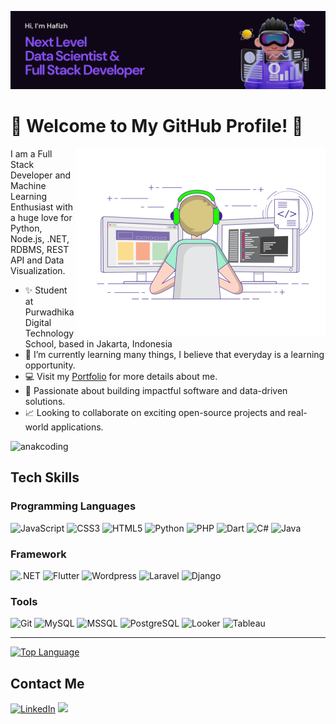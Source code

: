   ![Kiran1689 Banner Image](./banner-profile.png)

# 👋 Welcome to My GitHub Profile! 👋

<div>
  <img align="right" width="400" src="https://raw.githubusercontent.com/devSouvik/devSouvik/master/gif3.gif">
</div>

<p align="left">I am a Full Stack Developer and Machine Learning Enthusiast with a huge love for Python, Node.js, .NET, RDBMS, REST API and Data Visualization. </p>

- ✨ Student at Purwadhika Digital Technology School, based in Jakarta, Indonesia
- 🌱 I’m currently learning many things, I believe that everyday is a learning opportunity.
- 💻 Visit my [Portfolio](https://anakcoding.github.io) for more details about me.
- 🚀 Passionate about building impactful software and data-driven solutions.
- 📈 Looking to collaborate on exciting open-source projects and real-world applications.

<!--Profile Count Badge-->
<p align="left">
  <img src="https://komarev.com/ghpvc/?username=anakcoding&label=Profile%20views&color=770677&style=for-the-badge&logo=star" alt="anakcoding" style="padding-right:20px;" />
</p>

## Tech Skills

### Programming Languages

![JavaScript](https://img.shields.io/badge/JavaScript-F7DF1E?style=for-the-badge&logo=javascript&logoColor=black)
![CSS3](https://img.shields.io/badge/css3-%231572B6.svg?style=for-the-badge&logo=css3&logoColor=white)
![HTML5](https://img.shields.io/badge/html5-%23E34F26.svg?style=for-the-badge&logo=html5&logoColor=white)
![Python](https://img.shields.io/badge/Python-14354C?style=for-the-badge&logo=python&logoColor=white)
![PHP](https://img.shields.io/badge/php-7B7FB5?style=for-the-badge&logo=php&logoColor=white)
![Dart](https://img.shields.io/badge/DART-2FB8F6?style=for-the-badge&logo=dart&logoColor=white)
![C#](https://img.shields.io/badge/C%23-C--Sharp-purple?style=for-the-badge&logo=csharp&logoColor=white)
![Java](https://img.shields.io/badge/Java-ED8B00?style=for-the-badge&logo=java&logoColor=white)

### Framework
![.NET](https://img.shields.io/badge/.net-5632D5?style=for-the-badge&logo=.net&logoColor=white)
![Flutter](https://img.shields.io/badge/flutter-2FB8F6?style=for-the-badge&logo=flutter&logoColor=white)
![Wordpress](https://img.shields.io/badge/wordpress-3858e9?style=for-the-badge&logo=wordpress&logoColor=white)
![Laravel](https://img.shields.io/badge/laravel-F9322C?style=for-the-badge&logo=laravel&logoColor=white)
![Django](https://img.shields.io/badge/django-0C4B33?style=for-the-badge&logo=django&logoColor=white)

### Tools

![Git](https://img.shields.io/badge/git-%23F05033.svg?style=for-the-badge&logo=git&logoColor=white)
![MySQL](https://img.shields.io/badge/mysql-%2300f.svg?style=for-the-badge&logo=mysql&logoColor=white)
![MSSQL](https://img.shields.io/badge/Microsft_SQL_Server-eb4034.svg?style=for-the-badge&logo=mssql&logoColor=white)
![PostgreSQL](https://img.shields.io/badge/postgresql-396C94.svg?style=for-the-badge&logo=postgresql&logoColor=white)
![Looker](https://img.shields.io/badge/looker_studio-1a73e8.svg?style=for-the-badge&logo=looker&logoColor=white)
![Tableau](https://img.shields.io/badge/tableau-032d60.svg?style=for-the-badge&logo=tableau&logoColor=white)

<!-- ## Github Stats
[![Akmal's GitHub stats](https://github-readme-stats.vercel.app/api?username=akmalmzkki&show_icons=true&theme=radical&count_private=true)](https://github.com/anuraghazra/github-readme-stats) -->
---
[![Top Language](https://github-readme-stats.vercel.app/api/top-langs/?username=anakcoding&layout=compact&theme=radical&hide=css)](https://github.com/anuraghazra/github-readme-stats)


## Contact Me

<a href="https://www.linkedin.com/in/mhafizhbayhaqi/" target="_blank"><img src="https://img.shields.io/badge/LinkedIn-0077B5?style=for-the-badge&logo=linkedin&logoColor=white" alt="LinkedIn"></a>
<a href="mailto:mhb.hafizh.bayhaqi@gmail.com"><img src="https://img.shields.io/badge/Gmail-D14836?style=for-the-badge&logo=gmail&logoColor=white"/></a>
